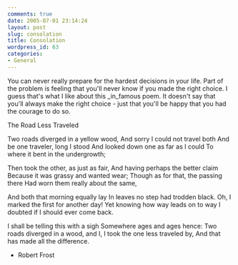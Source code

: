 ```yaml
---
comments: true
date: 2005-07-01 23:14:24
layout: post
slug: consolation
title: Consolation
wordpress_id: 63
categories:
- General
---
```


You can never really prepare for the hardest decisions in your life. Part of the problem is feeling that you'll never know if you made the right choice. I guess that's what I like about this _in_famous poem. It doesn't say that you'll always make the right choice - just that you'll be happy that you had the courage to do so. 

The Road Less Traveled

Two roads diverged in a yellow wood,
And sorry I could not travel both
And be one traveler, long I stood
And looked down one as far as I could
To where it bent in the undergrowth;

Then took the other, as just as fair,
And having perhaps the better claim
Because it was grassy and wanted wear;
Though as for that, the passing there
Had worn them really about the same,

And both that morning equally lay
In leaves no step had trodden black.
Oh, I marked the first for another day!
Yet knowing how way leads on to way
I doubted if I should ever come back.

I shall be telling this with a sigh
Somewhere ages and ages hence:
Two roads diverged in a wood, and I,
I took the one less traveled by,
And that has made all the difference.

- Robert Frost
